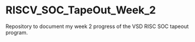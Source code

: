 # RISCV_SOC_TapeOut_Week_2
Repository to document my week 2 progress of the VSD RISC SOC tapeout program.
